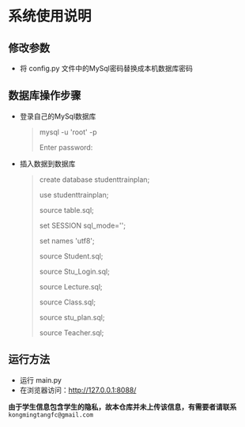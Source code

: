 # 系统使用说明


## 修改参数
* 将 config.py 文件中的MySql密码替换成本机数据库密码

## 数据库操作步骤
* 登录自己的MySql数据库

  >mysql -u 'root' -p
  >
  >Enter password:

* 插入数据到数据库

  >create database studenttrainplan;
  >
  >use studenttrainplan;
  >
  >source table.sql;
  >
  >set SESSION sql_mode='';
  >
  >set names 'utf8';
  >
  >source Student.sql;
  >
  >source Stu_Login.sql;
  >
  >source Lecture.sql;
  >
  >source Class.sql;
  >
  >source stu_plan.sql;
  >
  >source Teacher.sql;


## 运行方法
* 运行 main.py
* 在浏览器访问：http://127.0.0.1:8088/

**由于学生信息包含学生的隐私，故本仓库并未上传该信息，有需要者请联系**```kongmingtangfc@gmail.com```
